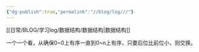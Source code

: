 ```yaml
---
{"dg-publish":true,"permalink":"//blog/log///"}
---
```


[[日常/BLOG/学习log/数据结构/数据结构\|数据结构]]

一个一个看，从确保0~0上有序一直到0~n上有序，只要后位比前位小，则交换。  
